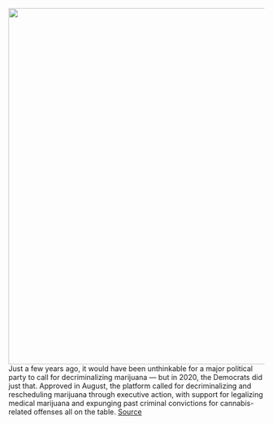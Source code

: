 <img src='https://cdn.vox-cdn.com/thumbor/NgJRFLz1mHSsArvJ9Z7HfAwk45I=/0x0:6000x4000/1200x800/filters:focal(2709x1131:3669x2091)/cdn.vox-cdn.com/uploads/chorus_image/image/68751262/1230804840.0.jpg' width='700px' /><br/>
Just a few years ago, it would have been unthinkable for a major political party to call for decriminalizing marijuana — but in 2020, the Democrats did just that. Approved in August, the platform called for decriminalizing and rescheduling marijuana through executive action, with support for legalizing medical marijuana and expunging past criminal convictions for cannabis-related offenses all on the table.
<a href='https://www.theverge.com/2021/2/1/22243311/democrats-biden-marijuana-policy-reschedule-drug'> Source <a/>